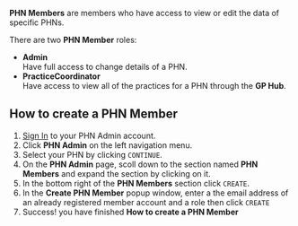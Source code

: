 **PHN Members** are members who have access to view or edit the data of specific PHNs.

There are two **PHN Member** roles:

- **Admin**  
    Have full access to change details of a PHN.
- **PracticeCoordinator**  
    Have access to view all of the practices for a PHN through the **GP Hub**.

## How to create a PHN Member

1. <a href="../../../members/#sign-in-to-the-phn-exchange" target="_blank">Sign In</a> to your PHN Admin account.
2. Click **PHN Admin** on the left navigation menu.
3. Select your PHN by clicking `CONTINUE`.
4. On the **PHN Admin** page, scoll down to the section named **PHN Members** and expand the section by clicking on it.
5. In the bottom right of the **PHN Members** section click `CREATE`.
6. In the **Create PHN Member** popup window, enter a the email address of an already registered member account and a role then click `CREATE`
7. Success! you have finished **How to create a PHN Member**